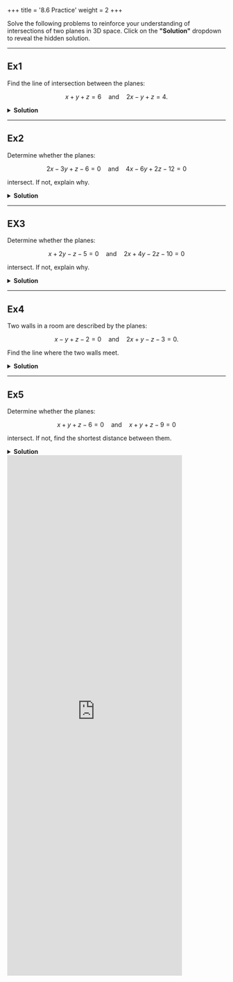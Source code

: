 +++
title = '8.6 Practice'
weight = 2
+++


Solve the following problems to reinforce your understanding of intersections of two planes in 3D space. Click on the **"Solution"** dropdown to reveal the hidden solution.

---

## Ex1
Find the line of intersection between the planes:

$$
x + y + z = 6 \quad \text{and} \quad 2x - y + z = 4.
$$

<details>
<summary><strong id="solution-title">Solution</strong></summary>

- The direction vector of the line of intersection is given by the cross product of the normal vectors of the planes:

  $$
  \vec{n}_1 = \langle 1, 1, 1 \rangle, \quad \vec{n}_2 = \langle 2, -1, 1 \rangle.
  $$

  Compute $\vec{d} = \vec{n}_1 \times \vec{n}_2$:

  $$
  \vec{d} = \begin{vmatrix}
  \mathbf{i} & \mathbf{j} & \mathbf{k} \\
  1 & 1 & 1 \\
  2 & -1 & 1
  \end{vmatrix}.
  $$

  Expand the determinant:

  $$
  \vec{d} = \mathbf{i}((1)(1) - (1)(-1)) - \mathbf{j}((1)(1) - (1)(2)) + \mathbf{k}((1)(-1) - (1)(2)).
  $$

  Simplify:

  $$
  \vec{d} = \langle 2, 1, -3 \rangle.
  $$

- Find a specific point on the line by solving the system of equations formed by the two planes. Let $z = 0$ (arbitrary choice):

  $$
  x + y = 6, \quad 2x - y = 4.
  $$

  Solve the system:

  $$
  x + y = 6 \implies y = 6 - x.
  $$

  Substitute $y = 6 - x$ into $2x - y = 4$:

  $$
  2x - (6 - x) = 4 \implies 2x - 6 + x = 4 \implies 3x = 10 \implies x = \frac{10}{3}.
  $$

  Substitute $x = \frac{10}{3}$ into $y = 6 - x$:

  $$
  y = 6 - \frac{10}{3} = \frac{18}{3} - \frac{10}{3} = \frac{8}{3}.
  $$

  So, a point on the line is $\left(\frac{10}{3}, \frac{8}{3}, 0\right)$.

- Write the vector equation of the line:

  $$
  \vec{r}(t) = \left\langle \frac{10}{3}, \frac{8}{3}, 0 \right\rangle + t\langle 2, 1, -3 \rangle.
  $$

Final answer:

$$
\boxed{\text{Vector equation: } \vec{r}(t) = \left\langle \frac{10}{3}, \frac{8}{3}, 0 \right\rangle + t\langle 2, 1, -3 \rangle.}
$$
</details>

---

## Ex2
Determine whether the planes:

$$
2x - 3y + z - 6 = 0 \quad \text{and} \quad 4x - 6y + 2z - 12 = 0
$$

intersect. If not, explain why.

<details>
<summary><strong id="solution-title">Solution</strong></summary>

- Compare the normal vectors of the planes:

  $$
  \vec{n}_1 = \langle 2, -3, 1 \rangle, \quad \vec{n}_2 = \langle 4, -6, 2 \rangle.
  $$

  Check if $\vec{n}_2$ is a scalar multiple of $\vec{n}_1$:

  $$
  \vec{n}_2 = 2\vec{n}_1.
  $$

  Since $\vec{n}_2$ is parallel to $\vec{n}_1$, the planes are either parallel or coincident.

- Check if the planes coincide by substituting a point from one plane into the other. Use $(3, 0, 0)$ from the first plane:

  $$
  4(3) - 6(0) + 2(0) - 12 = 0.
  $$

  The point satisfies the second plane, so the planes coincide.

Final answer:

$$
\boxed{\text{The planes coincide (infinite solutions).}}
$$
</details>

---

## EX3
Determine whether the planes:

$$
x + 2y - z - 5 = 0 \quad \text{and} \quad 2x + 4y - 2z - 10 = 0
$$

intersect. If not, explain why.

<details>
<summary><strong id="solution-title">Solution</strong></summary>

- Compare the normal vectors of the planes:

  $$
  \vec{n}_1 = \langle 1, 2, -1 \rangle, \quad \vec{n}_2 = \langle 2, 4, -2 \rangle.
  $$

  Check if $\vec{n}_2$ is a scalar multiple of $\vec{n}_1$:

  $$
  \vec{n}_2 = 2\vec{n}_1.
  $$

  Since $\vec{n}_2$ is parallel to $\vec{n}_1$, the planes are either parallel or coincident.

- Check if the planes coincide by substituting a point from one plane into the other. Use $(5, 0, 0)$ from the first plane:

  $$
  2(5) + 4(0) - 2(0) - 10 = 0.
  $$

  The point satisfies the second plane, so the planes coincide.

Final answer:

$$
\boxed{\text{The planes coincide (infinite solutions).}}
$$

</details>

---

## Ex4
Two walls in a room are described by the planes:

$$
x - y + z - 2 = 0 \quad \text{and} \quad 2x + y - z - 3 = 0.
$$

Find the line where the two walls meet.

<details>
<summary><strong id="solution-title">Solution</strong></summary>

- The direction vector of the line of intersection is given by the cross product of the normal vectors of the planes:

  $$
  \vec{n}_1 = \langle 1, -1, 1 \rangle, \quad \vec{n}_2 = \langle 2, 1, -1 \rangle.
  $$

  Compute $\vec{d} = \vec{n}_1 \times \vec{n}_2$:

  $$
  \vec{d} = \begin{vmatrix}
  \mathbf{i} & \mathbf{j} & \mathbf{k} \\
  1 & -1 & 1 \\
  2 & 1 & -1
  \end{vmatrix}.
  $$

  Expand the determinant:

  $$
  \vec{d} = \mathbf{i}((-1)(-1) - (1)(1)) - \mathbf{j}((1)(-1) - (1)(2)) + \mathbf{k}((1)(1) - (-1)(2)).
  $$

  Simplify:

  $$
  \vec{d} = \langle 0, 3, 3 \rangle.
  $$

- Find a specific point on the line by solving the system of equations formed by the two planes. Let $z = 0$ (arbitrary choice):

  $$
  x - y = 2, \quad 2x + y = 3.
  $$

  Solve the system:

  $$
  x - y = 2 \implies y = x - 2.
  $$

  Substitute $y = x - 2$ into $2x + y = 3$:

  $$
  2x + (x - 2) = 3 \implies 3x - 2 = 3 \implies 3x = 5 \implies x = \frac{5}{3}.
  $$

  Substitute $x = \frac{5}{3}$ into $y = x - 2$:

  $$
  y = \frac{5}{3} - 2 = \frac{5}{3} - \frac{6}{3} = -\frac{1}{3}.
  $$

  So, a point on the line is $\left(\frac{5}{3}, -\frac{1}{3}, 0\right)$.

- Write the vector equation of the line:

  $$
  \vec{r}(t) = \left\langle \frac{5}{3}, -\frac{1}{3}, 0 \right\rangle + t\langle 0, 3, 3 \rangle.
  $$

Final answer:

$$
\boxed{\text{Vector equation: } \vec{r}(t) = \left\langle \frac{5}{3}, -\frac{1}{3}, 0 \right\rangle + t\langle 0, 3, 3 \rangle.}
$$

</details>

---

## Ex5
Determine whether the planes:

$$
x + y + z - 6 = 0 \quad \text{and} \quad x + y + z - 9 = 0
$$

intersect. If not, find the shortest distance between them.

<details>
<summary><strong id="solution-title">Solution</strong></summary>

- Compare the normal vectors of the planes:

  $$
  \vec{n}_1 = \langle 1, 1, 1 \rangle, \quad \vec{n}_2 = \langle 1, 1, 1 \rangle.
  $$

  Since $\vec{n}_2 = \vec{n}_1$, the planes are parallel.

- Check if the planes coincide by substituting a point from one plane into the other. Use $(6, 0, 0)$ from the first plane:

  $$
  6 + 0 + 0 - 9 \neq 0.
  $$

  The point does not satisfy the second plane, so the planes are parallel but distinct.

- Find the shortest distance between the planes using the formula:

  $$
  d = \frac{|c_2 - c_1|}{\|\vec{n}\|},
  $$

  where $c_1 = 6$, $c_2 = 9$, and $\vec{n} = \langle 1, 1, 1 \rangle$.

- Compute the magnitude of $\vec{n}$:

  $$
  \|\vec{n}\| = \sqrt{1^2 + 1^2 + 1^2} = \sqrt{3}.
  $$

- Compute the distance:

  $$
  d = \frac{|9 - 6|}{\sqrt{3}} = \frac{3}{\sqrt{3}} = \sqrt{3}.
  $$

Final answer:

$$
\boxed{\text{Shortest distance: } \sqrt{3}.}
$$
</details>



<iframe src="https://script.google.com/macros/s/AKfycbwVjMPvw9jAGnUMLse04rcaWkXdzNY92u1qmqUfgQZhvdl8RU7yTAuEUixId5ICl7aEPQ/exec" width="80%" height="1200px" frameborder="0" marginheight="0" marginwidth="0">Loading...</iframe>

